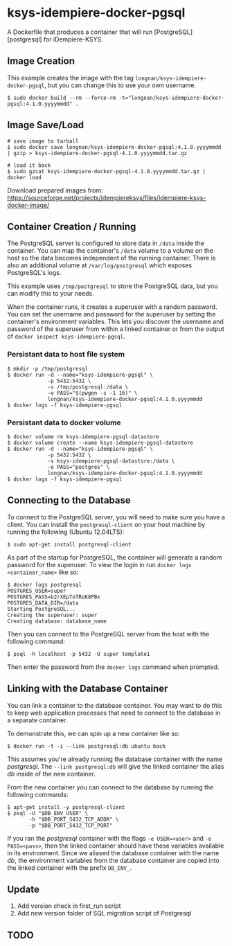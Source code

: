 # ksys-idempiere-docker-pgsql

A Dockerfile that produces a container that will run [PostgreSQL][postgresql] for iDempiere-KSYS.

## Image Creation

This example creates the image with the tag `longnan/ksys-idempiere-docker-pgsql`, but you can
change this to use your own username.

```
$ sudo docker build --rm --force-rm -t="longnan/ksys-idempiere-docker-pgsql:4.1.0.yyyymmdd" .
```

## Image Save/Load

```
# save image to tarball
$ sudo docker save longnan/ksys-idempiere-docker-pgsql:4.1.0.yyyymmdd | gzip > ksys-idempiere-docker-pgsql-4.1.0.yyyymmdd.tar.gz

# load it back
$ sudo gzcat ksys-idempiere-docker-pgsql-4.1.0.yyyymmdd.tar.gz | docker load
```

Download prepared images from:
https://sourceforge.net/projects/idempiereksys/files/idempiere-ksys-docker-image/

## Container Creation / Running

The PostgreSQL server is configured to store data in `/data` inside the
container.  You can map the container's `/data` volume to a volume on the host
so the data becomes independent of the running container. There is also an
additional volume at `/var/log/postgresql` which exposes PostgreSQL's logs.

This example uses `/tmp/postgresql` to store the PostgreSQL data, but you can
modify this to your needs.

When the container runs, it creates a superuser with a random password.  You
can set the username and password for the superuser by setting the container's
environment variables.  This lets you discover the username and password of the
superuser from within a linked container or from the output of
`docker inspect ksys-idempiere-pgsql`.

### Persistant data to host file system

``` shell
$ mkdir -p /tmp/postgresql
$ docker run -d --name="ksys-idempiere-pgsql" \
             -p 5432:5432 \
             -v /tmp/postgresql:/data \
             -e PASS="$(pwgen -s -1 16)" \
             longnan/ksys-idempiere-docker-pgsql:4.1.0.yyyymmdd
$ docker logs -f ksys-idempiere-pgsql
```

### Persistant data to docker volume

``` shell
$ docker volume rm ksys-idempiere-pgsql-datastore
$ docker volume create --name ksys-idempiere-pgsql-datastore
$ docker run -d --name="ksys-idempiere-pgsql" \
             -p 5432:5432 \
             -v ksys-idempiere-pgsql-datastore:/data \
             -e PASS="postgres" \
             longnan/ksys-idempiere-docker-pgsql:4.1.0.yyyymmdd
$ docker logs -f ksys-idempiere-pgsql
```

## Connecting to the Database

To connect to the PostgreSQL server, you will need to make sure you have
a client.  You can install the `postgresql-client` on your host machine by
running the following (Ubuntu 12.04LTS):

``` shell
$ sudo apt-get install postgresql-client
```

As part of the startup for PostgreSQL, the container will generate a random
password for the superuser.  To view the login in run `docker logs <container_name>` like so:

``` shell
$ docker logs postgresql
POSTGRES_USER=super
POSTGRES_PASS=b2rXEpToTRoK8PBx
POSTGRES_DATA_DIR=/data
Starting PostgreSQL...
Creating the superuser: super
Creating database: database_name
```

Then you can connect to the PostgreSQL server from the host with the following
command:

``` shell
$ psql -h localhost -p 5432 -U super template1
```

Then enter the password from the `docker logs` command when prompted.

## Linking with the Database Container

You can link a container to the database container.  You may want to do this to
keep web application processes that need to connect to the database in
a separate container.

To demonstrate this, we can spin up a new container like so:

``` shell
$ docker run -t -i --link postgresql:db ubuntu bash
```

This assumes you're already running the database container with the name
*postgresql*.  The `--link postgresql:db` will give the linked container the
alias *db* inside of the new container.

From the new container you can connect to the database by running the following
commands:

``` shell
$ apt-get install -y postgresql-client
$ psql -U "$DB_ENV_USER" \
       -h "$DB_PORT_5432_TCP_ADDR" \
       -p "$DB_PORT_5432_TCP_PORT"
```

If you ran the *postgresql* container with the flags `-e USER=<user>` and `-e
PASS=<pass>`, then the linked container should have these variables available
in its environment.  Since we aliased the database container with the name
*db*, the environment variables from the database container are copied into the
linked container with the prefix `DB_ENV_`.

## Update

1. Add version check in first_run script
2. Add new version folder of SQL migration script of Postgresql

## TODO
